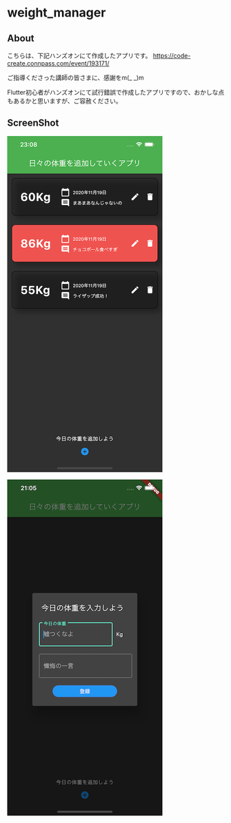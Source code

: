# weight_manager

## About
こちらは、下記ハンズオンにて作成したアプリです。
https://code-create.connpass.com/event/193171/

ご指導くださった講師の皆さまに、感謝をm(_ _)m

Flutter初心者がハンズオンにて試行錯誤で作成したアプリですので、おかしな点もあるかと思いますが、ご容赦ください。

## ScreenShot
![ScreenShot1](./README.assets/ss1.png)
 
![ScreenShot1](./README.assets/ss2.png)